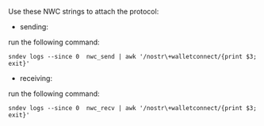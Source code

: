 Use these NWC strings to attach the protocol:

* sending:

run the following command:
```
sndev logs --since 0  nwc_send | awk '/nostr\+walletconnect/{print $3; exit}'
```

- receiving:

run the following command:
```
sndev logs --since 0  nwc_recv | awk '/nostr\+walletconnect/{print $3; exit}'
```
